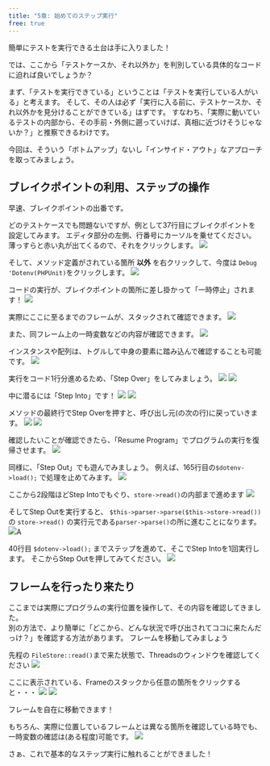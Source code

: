 ```yaml
---
title: "5章: 始めてのステップ実行"
free: true
---
```


簡単にテストを実行できる土台は手に入りました！

では、ここから「テストケースか、それ以外か」を判別している具体的なコードに迫れば良いでしょうか？

まず、「テストを実行できている」ということは「テストを実行している人がいる」と考えます。
そして、その人は必ず「実行に入る前に、テストケースか、それ以外かを見分けることができている」はずです。
すなわち、「実際に動いているテストの内部から、その手前・外側に遡っていけば、真相に近づけそうじゃないか？」と推察できるわけです。

今回は、そういう「ボトムアップ」ないし「インサイド・アウト」なアプローチを取ってみましょう。

## ブレイクポイントの利用、ステップの操作
早速、ブレイクポイントの出番です。

どのテストケースでも問題ないですが、例として37行目にブレイクポイントを設定してみます。
エディタ部分の左側、行番号にカーソルを乗せてください。
薄っすらと赤い丸が出てくるので、それをクリックします。
![](/images/2-2_hello-break/2-2_hello-break_2024-05-11-08-33-59.png)

そして、メソッド定義がされている箇所 **以外** を右クリックして、今度は `Debug 'Dotenv(PHPUnit)`をクリックします。
![](/images/2-2_hello-break/2-2_hello-break_2024-05-11-08-35-39.png)

コードの実行が、ブレイクポイントの箇所に差し掛かって「一時停止」されます！
![](/images/2-2_hello-break/2-2_hello-break_2024-05-11-08-38-00.png)

実際にここに至るまでのフレームが、スタックされて確認できます。
![](/images/2-2_hello-break/2-2_hello-break_2024-05-11-08-38-52.png)

また、同フレーム上の一時変数などの内容が確認できます。
![](/images/2-2_hello-break/2-2_hello-break_2024-05-11-08-39-28.png)

インスタンスや配列は、トグルして中身の要素に踏み込んで確認することも可能です。
![](/images/2-2_hello-break/2-2_hello-break_2024-05-11-08-40-22.png)

実行をコード1行分進めるため、「Step Over」をしてみましょう。
![](/images/2-2_hello-break/2-2_hello-break_2024-05-11-08-40-56.png)
![](/images/2-2_hello-break/2-2_hello-break_2024-05-11-08-41-34.png)

中に潜るには「Step Into」です！
![](/images/2-2_hello-break/2-2_hello-break_2024-05-11-08-42-08.png)
![](/images/2-2_hello-break/2-2_hello-break_2024-05-11-08-42-21.png)

メソッドの最終行でStep Overを押すと、呼び出し元(の次の行)に戻っていきます。
![](/images/2-2_hello-break/2-2_hello-break_2024-05-11-08-43-02.png)
![](/images/2-2_hello-break/2-2_hello-break_2024-05-11-08-43-19.png)

確認したいことが確認できたら、「Resume Program」でプログラムの実行を復帰させます。
![](/images/2-2_hello-break/2-2_hello-break_2024-05-11-08-53-39.png)

同様に、「Step Out」でも遊んでみましょう。
例えば、165行目の`$dotenv->load();` で処理を止めてみます。
![](/images/2-2_hello-break/2-2_hello-break_2024-05-11-08-58-43.png)

ここから2段階ほどStep Intoでもぐり、`store->read()`の内部まで進めます
![](/images/2-2_hello-break/2-2_hello-break_2024-05-11-08-59-55.png)

そしてStep Outを実行すると、
`$this->parser->parse($this->store->read())` の `store->read()` の実行元である`parser->parse()`の所に進むことになります。
![](/images/2-2_hello-break/2-2_hello-break_2024-05-11-09-00-30.png)A

40行目 `$dotenv->load();` までステップを進めて、そこでStep Intoを1回実行します。
そこからStep Outを押してみてください。
![](/images/2-2_hello-break/2-2_hello-break_2024-05-11-08-50-05.png)

## フレームを行ったり来たり
ここまでは実際にプログラムの実行位置を操作して、その内容を確認してきました。  
別の方法で、より簡単に「どこから、どんな状況で呼び出されてココに来たんだっけ？」を確認する方法があります。
フレームを移動してみましょう

先程の `FileStore::read()`まで来た状態で、Threadsのウィンドウを確認してください
![](/images/2-2_hello-break/2-2_hello-break_2024-05-11-09-06-30.png)

ここに表示されている、Frameのスタックから任意の箇所をクリックすると・・・
![](/images/2-2_hello-break/2-2_hello-break_2024-05-11-09-07-10.png)
![](/images/2-2_hello-break/2-2_hello-break_2024-05-11-09-07-45.png)

フレームを自在に移動できます！

もちろん、実際に位置しているフレームとは異なる箇所を確認している時でも、一時変数の確認は(ある程度)可能です。
![](/images/2-2_hello-break/2-2_hello-break_2024-05-11-09-08-21.png)


さぁ、これで基本的なステップ実行に触れることができました！ 